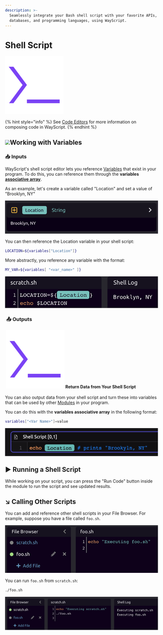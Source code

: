 ```yaml
---
description: >-
  Seamlessly integrate your Bash shell script with your favorite APIs,
  databases, and programming languages, using WayScript.
---
```


# Shell Script

![Run a shell script.](../../.gitbook/assets/shell_script%20%281%29.png)

{% hint style="info" %}
See [Code Editors](../../getting_started/code-editors.md) for more information on composing code in WayScript.
{% endhint %}

## ![](https://firebasestorage.googleapis.com/v0/b/gitbook-28427.appspot.com/o/assets%2F-LjqAStevvF6Z9bkhj6b%2F-Lk-zqgbODOYzqT7c2HW%2F-Lk-za4o3gvO4s5pclGi%2Fcreate_var.png?alt=media&token=85257162-dd84-494a-9ae1-392886209e6e)Working with Variables <a id="working-with-variables"></a>

###  📥 Inputs <a id="inputs"></a>

WayScript's shell script editor lets you reference [Variables](https://docs.wayscript.com/getting_started/variables) that exist in your program. To do this, you can reference them through the **variables** [**associative array**](https://www.gnu.org/software/bash/manual/html_node/Arrays.html).

As an example, let's create a variable called "Location" and set a value of "Brooklyn, NY"

![](../../.gitbook/assets/screen-shot-2020-07-16-at-3.50.52-pm.png)

You can then reference the Location variable in your shell script:

```bash
LOCATION=${variables["Location"]}
```

More abstractly, you reference any variable with the format:

```bash
MY_VAR=${variables[ "<var_name>" ]}
```

![You can also reference a WayScript variable as a shortcut for the associative array syntax.](../../.gitbook/assets/screen-shot-2020-07-19-at-1.00.40-pm.png)

### ​ 📤 Outputs <a id="outputs"></a>

#### ​ ![](../../.gitbook/assets/shell_script%20%281%29.png) Return Data from Your Shell Script <a id="return-data-from-your-javascript"></a>

You can also output data from your shell script and turn these into variables that can be used by other [Modules](https://docs.wayscript.com/getting_started/modules) in your program.

You can do this with the **variables associative array** in the following format:

```bash
variables["<Var Name>"]=value
```

![You can also reference a WayScript variable as a shortcut for the associative array syntax.](../../.gitbook/assets/echolocationvarpill.png)

## ▶ Running a Shell Script <a id="running-javascript"></a>

While working on your script, you can press the "Run Code" button inside the module to run the script and see updated results.

## ↘ Calling Other Scripts

You can add and reference other shell scripts in your File Browser. For example, suppose you have a file called `foo.sh`.

![](../../.gitbook/assets/screen-shot-2020-07-19-at-1.18.52-pm.png)

You can run `foo.sh` from `scratch.sh`:

```bash
./foo.sh
```

![Example of calling another script in your File Browser.](../../.gitbook/assets/screen-shot-2020-07-19-at-1.20.55-pm.png)


